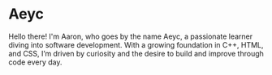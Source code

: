 # Aeyc
Hello there! I'm Aaron, who goes by the name Aeyc, a passionate learner diving into software development. With a growing foundation in C++, HTML, and CSS, I’m driven by curiosity and the desire to build and improve through code every day.
